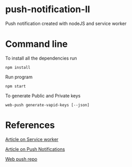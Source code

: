 # push-notification-II
Push notification created with nodeJS and service worker

# Command line

To install all the dependencies run
```
npm install
```
Run program
```
npm start
```

To generate Public and Private keys
``` 
web-push generate-vapid-keys [--json]
 ```

# References

[Article on Service worker](https://developers.google.com/web/fundamentals/primers/service-workers)

[Article on Push Notifications](https://developers.google.com/web/ilt/pwa/introduction-to-push-notifications)

[Web push repo](https://github.com/web-push-libs/web-push)
